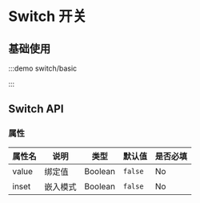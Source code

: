 # Switch 开关

## 基础使用

:::demo switch/basic

:::

## Switch API

### 属性

| 属性名 | 说明     | 类型    | 默认值  | 是否必填 |
| ------ | -------- | ------- | ------- | -------- |
| value  | 绑定值   | Boolean | `false` | No       |
| inset  | 嵌入模式 | Boolean | `false` | No       |